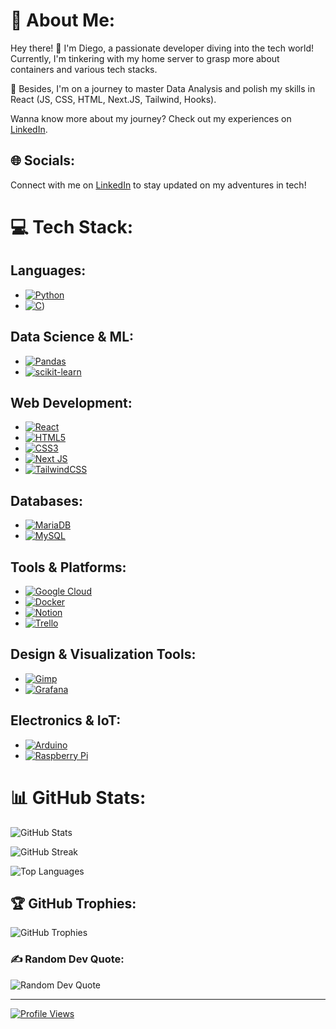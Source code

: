 # 💫 About Me:

Hey there! 👋 I'm Diego, a passionate developer diving into the tech world! Currently, I'm tinkering with my home server to grasp more about containers and various tech stacks.

🌱 Besides, I'm on a journey to master Data Analysis and polish my skills in React (JS, CSS, HTML, Next.JS, Tailwind, Hooks).

Wanna know more about my journey? Check out my experiences on [LinkedIn](https://www.linkedin.com/in/diego-min-so/?locale=en_US).

## 🌐 Socials:

Connect with me on [LinkedIn](https://linkedin.com/in/diego-min-so) to stay updated on my adventures in tech! 

# 💻 Tech Stack:

## Languages:

- [![Python](https://img.shields.io/badge/python-3670A0?style=for-the-badge&logo=python&logoColor=ffdd54)](https://www.python.org/)
- [![C](https://img.shields.io/badge/c-%2300599C.svg?style=for-the-badge&logo=c&logoColor=white)](https://www.w3schools.com/c/c_intro.php))

## Data Science & ML:

- [![Pandas](https://img.shields.io/badge/pandas-%23150458.svg?style=for-the-badge&logo=pandas&logoColor=white)](https://pandas.pydata.org/)
- [![scikit-learn](https://img.shields.io/badge/scikit--learn-%23F7931E.svg?style=for-the-badge&logo=scikit-learn&logoColor=white)](https://scikit-learn.org/)

## Web Development:

- [![React](https://img.shields.io/badge/react-%2320232a.svg?style=for-the-badge&logo=react&logoColor=%2361DAFB)](https://reactjs.org/)
- [![HTML5](https://img.shields.io/badge/html5-%23E34F26.svg?style=for-the-badge&logo=html5&logoColor=white)](https://developer.mozilla.org/en-US/docs/Web/Guide/HTML/HTML5)
- [![CSS3](https://img.shields.io/badge/css3-%231572B6.svg?style=for-the-badge&logo=css3&logoColor=white)](https://developer.mozilla.org/en-US/docs/Web/CSS)
- [![Next JS](https://img.shields.io/badge/Next-black?style=for-the-badge&logo=next.js&logoColor=white)](https://nextjs.org/)
- [![TailwindCSS](https://img.shields.io/badge/tailwindcss-%2338B2AC.svg?style=for-the-badge&logo=tailwind-css&logoColor=white)](https://tailwindcss.com/)

## Databases:

- [![MariaDB](https://img.shields.io/badge/MariaDB-003545?style=for-the-badge&logo=mariadb&logoColor=white)](https://mariadb.org/)
- [![MySQL](https://img.shields.io/badge/mysql-%2300000f.svg?style=for-the-badge&logo=mysql&logoColor=white)](https://www.mysql.com/)

## Tools & Platforms:

- [![Google Cloud](https://img.shields.io/badge/GoogleCloud-%234285F4.svg?style=for-the-badge&logo=google-cloud&logoColor=white)](https://cloud.google.com/)
- [![Docker](https://img.shields.io/badge/docker-%230db7ed.svg?style=for-the-badge&logo=docker&logoColor=white)](https://www.docker.com/)
- [![Notion](https://img.shields.io/badge/Notion-%23000000.svg?style=for-the-badge&logo=notion&logoColor=white)](https://www.notion.so/)
- [![Trello](https://img.shields.io/badge/Trello-%23026AA7.svg?style=for-the-badge&logo=Trello&logoColor=white)](https://trello.com/)

## Design & Visualization Tools:

- [![Gimp](https://img.shields.io/badge/Gimp-657D8B?style=for-the-badge&logo=gimp&logoColor=FFFFFF)](https://www.gimp.org/)
- [![Grafana](https://img.shields.io/badge/grafana-F46800.svg?style=for-the-badge&logo=grafana&logoColor=white&color=%23F46800)](https://grafana.com/)

## Electronics & IoT:

- [![Arduino](https://img.shields.io/badge/-Arduino-00979D?style=for-the-badge&logo=Arduino&logoColor=white)](https://www.arduino.cc/)
- [![Raspberry Pi](https://img.shields.io/badge/-RaspberryPi-C51A4A?style=for-the-badge&logo=Raspberry-Pi)](https://www.raspberrypi.org/)

# 📊 GitHub Stats:

![GitHub Stats](https://github-readme-stats.vercel.app/api?username=DAMS-95&theme=gotham&hide_border=false&include_all_commits=false&count_private=false)

![GitHub Streak](https://github-readme-streak-stats.herokuapp.com/?user=DAMS-95&theme=gotham&hide_border=false)

![Top Languages](https://github-readme-stats.vercel.app/api/top-langs/?username=DAMS-95&theme=gotham&hide_border=false&include_all_commits=false&count_private=false&layout=compact)

## 🏆 GitHub Trophies:

![GitHub Trophies](https://github-profile-trophy.vercel.app/?username=DAMS-95&theme=radical&no-frame=false&no-bg=true&margin-w=4)

### ✍️ Random Dev Quote:

![Random Dev Quote](https://quotes-github-readme.vercel.app/api?type=horizontal&theme=radical)

---
[![Profile Views](https://visitcount.itsvg.in/api?id=DAMS-95&icon=0&color=0)](https://visitcount.itsvg.in)

<!-- Proudly created with GPRM ( https://gprm.itsvg.in ) -->
